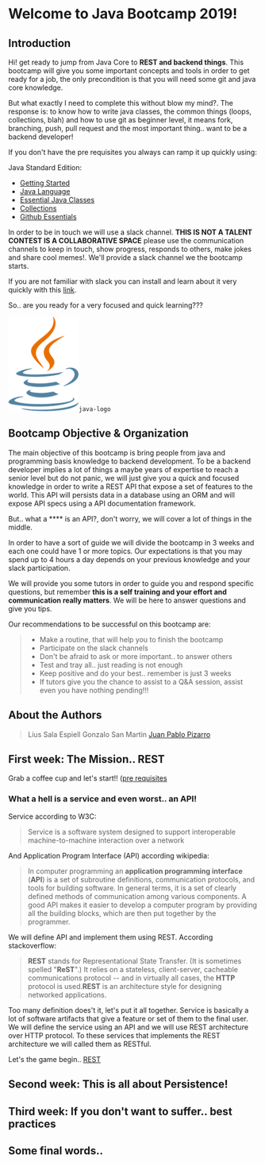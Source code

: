 # Welcome to Java Bootcamp 2019!

## Introduction
Hi! get ready to jump from Java Core to **REST and backend things**. This bootcamp will give you some important concepts and tools in order to get ready for a job, the only precondition is that you will need some git and java core knowledge.

But what exactly I need to complete this without blow my mind?. The response is: to know how to write java classes, the common things (loops, collections, blah) and how to use git as beginner level, it means fork, branching, push, pull request and the most important thing.. want to be a backend developer!

If you don't have the pre requisites you always can ramp it up quickly using:

Java Standard Edition:
- [Getting Started](https://docs.oracle.com/javase/tutorial/getStarted/index.html)
- [Java Language](https://docs.oracle.com/javase/tutorial/java/index.html)
- [Essential Java Classes](https://docs.oracle.com/javase/tutorial/essential/index.html)
- [Collections](https://docs.oracle.com/javase/tutorial/collections/index.html)
- [Github Essentials](https://guides.github.com/activities/hello-world/)

In order to be in touch we will use a slack channel. **THIS IS NOT A TALENT CONTEST IS A COLLABORATIVE SPACE** please use the communication channels to keep in touch, show progress, responds to others, make jokes and share cool memes!. We'll provide a slack channel we the bootcamp starts.

If you are not familiar with slack you can install and learn about it very quickly with this [link](https://get.slack.help/hc/en-us/articles/218080037-Getting-started-for-new-members).

So.. are you ready for a very focused and quick learning???

![logo](./docs/img/java-logo.png)`java-logo`

## Bootcamp Objective & Organization
The main objective of this bootcamp is bring people from java and programming basis knowledge to backend development. To be a backend developer implies a lot of things a maybe years of expertise to reach a senior level but do not panic, we will just give you a quick and focused knowledge in order to write a REST API that expose a set of features to the world. This API will persists data in a database using an ORM and will expose API specs using a API documentation framework.

But.. what a **** is an API?, don't worry, we will cover a lot of things in the middle.

In order to have a sort of guide we will divide the bootcamp in 3 weeks and each one could have 1 or more topics. Our expectations is that you may spend up to 4 hours a day depends on your previous knowledge and your slack participation.

We will provide you some tutors in order to guide you and respond specific questions, but remember **this is a self training and your effort and communication really matters**. We will be here to answer questions and give you tips.

Our recommendations to be successful on this bootcamp are:

>- Make a routine, that will help you to finish the bootcamp
>- Participate on the slack channels
>- Don't be afraid to ask or more important.. to answer others
>- Test and tray all.. just reading is not enough
>- Keep positive and do your best.. remember is just 3 weeks
>- If tutors give you the chance to assist to a Q&A session, assist even you have nothing pending!!!

## About the Authors

>Lius Sala Espiell
Gonzalo San Martin
[Juan Pablo Pizarro](https://www.linkedin.com/in/juanpablopizarro/)


## First week: The Mission.. REST
Grab a coffee cup and let's start!! ([pre requisites](./first-week-pre-requisites.md)

### What a hell is a service and even worst.. an API!
Service according to W3C:
> Service is a software system designed to support interoperable machine-to-machine interaction over a network

And Application Program Interface (API) according wikipedia:
>In computer programming an **application programming interface** (**API**) is a set of subroutine definitions, communication protocols, and tools for building software. In general terms, it is a set of clearly defined methods of communication among various components. A good API makes it easier to develop a computer program by providing all the building blocks, which are then put together by the programmer.

We will define API and implement them using REST. According stackoverflow:
> **REST** stands for Representational State Transfer. (It is sometimes spelled "**ReST**".) It relies on a stateless, client-server, cacheable communications protocol -- and in virtually all cases, the **HTTP** protocol is used.**REST** is an architecture style for designing networked applications.

Too many definition does't it, let's put it all together. Service is basically a lot of software artifacts that give a feature or set of them to the final user. We will define the service using an API and we will use REST architecture over HTTP protocol. To these services that implements the REST architecture we will called them as RESTful.

Let's the game begin.. [REST](./rest.md)

## Second week: This is all about Persistence!

## Third week: If you don't want to suffer.. best practices 

## Some final words..

